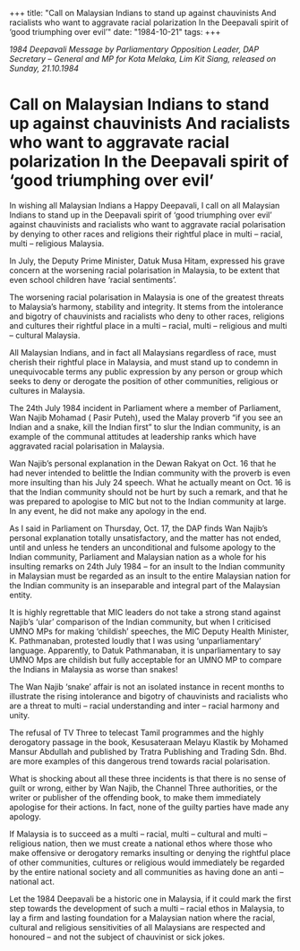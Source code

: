 +++ 
title: "Call on Malaysian Indians to stand up against chauvinists And racialists who want to aggravate racial polarization In the Deepavali spirit of ‘good triumphing over evil’"
date: "1984-10-21"
tags:
+++

_1984 Deepavali Message by Parliamentary Opposition Leader, DAP Secretary – General and MP for Kota Melaka, Lim Kit Siang, released on Sunday, 21.10.1984_

# Call on Malaysian Indians to stand up against chauvinists And racialists who want to aggravate racial polarization In the Deepavali spirit of ‘good triumphing over evil’

In wishing all Malaysian Indians a Happy Deepavali, I call on all Malaysian Indians to stand up in the Deepavali spirit of ‘good triumphing over evil’ against chauvinists and racialists who want to aggravate racial polarisation by denying to other races and religions their rightful place in multi – racial, multi – religious Malaysia.</u>

In July, the Deputy Prime Minister, Datuk Musa Hitam, expressed his grave concern at the worsening racial polarisation in Malaysia, to be extent that even school children have ‘racial sentiments’.

The worsening racial polarisation in Malaysia is one of the greatest threats to Malaysia’s harmony, stability and integrity. It stems from the intolerance and bigotry of chauvinists and racialists who deny to other races, religions and cultures their rightful place in a multi – racial, multi – religious and multi – cultural Malaysia.

All Malaysian Indians, and in fact all Malaysians regardless of race, must cherish their rightful place in Malaysia, and must stand up to condemn in unequivocable terms any public expression by any person or group which seeks to deny or derogate the position of other communities, religious or cultures in Malaysia.

The 24th July 1984 incident in Parliament where a member of Parliament, Wan Najib Mohamad ( Pasir Puteh), used the Malay proverb “if you see an Indian and a snake, kill the Indian first” to slur the Indian community, is an example of the communal attitudes at leadership ranks which have aggravated racial polarisation in Malaysia.

Wan Najib’s personal explanation in the Dewan Rakyat on Oct. 16 that he had never intended to belittle the Indian community with the proverb is even more insulting than his July 24 speech. What he actually meant on Oct. 16 is that the Indian community should not be hurt by such a remark, and that he was prepared to apologise to MIC but not to the Indian community at large. In any event, he did not make any apology in the end.

As I said in Parliament on Thursday, Oct. 17, the DAP finds Wan Najib’s personal explanation totally unsatisfactory, and the matter has not ended, until and unless he tenders an unconditional and fulsome apology to the Indian community, Parliament and Malaysian nation as a whole for his insulting remarks on 24th July 1984 – for an insult to the Indian community in Malaysian must be regarded as an insult to the entire Malaysian nation for the Indian community is an inseparable and integral part of the Malaysian entity.

It is highly regrettable that MIC leaders do not take a strong stand against Najib’s ‘ular’ comparison of the Indian community, but when I criticised UMNO MPs for making ‘childish’ speeches, the MIC Deputy Health Minister, K. Pathmanaban, protested loudly that I was using ‘unparliamentary’ language. Apparently, to Datuk Pathmanaban, it is unparliamentary to say UMNO Mps are childish but fully acceptable for an UMNO MP to compare the Indians in Malaysia as worse than snakes!

The Wan Najib ‘snake’ affair is not an isolated instance in recent months to illustrate the rising intolerance and bigotry of chauvinists and racialists who are a threat to multi – racial understanding and inter – racial harmony and unity.

The refusal of TV Three to telecast Tamil programmes and the highly derogatory passage in the book, Kesusateraan Melayu Klastik by Mohamed Mansur Abdullah and published by Tratra Publishing and Trading Sdn. Bhd. are more examples of this dangerous trend towards racial polarisation.

What is shocking about all these three incidents is that there is no sense of guilt or wrong, either by Wan Najib, the Channel Three authorities, or the writer or publisher of the offending book, to make them immediately apologise for their actions. In fact, none of the guilty parties have made any apology.

If Malaysia is to succeed as a multi – racial, multi – cultural and multi – religious nation, then we must create a national ethos where those who make offensive or derogatory remarks insulting or denying the rightful place of other communities, cultures or religious would immediately be regarded by the entire national society and all communities as having done an anti – national act.

Let the 1984 Deepavali be a historic one in Malaysia, if it could mark the first step towards the development of such a multi – racial ethos in Malaysia, to lay a firm and lasting foundation for a Malaysian nation where the racial, cultural and religious sensitivities of all Malaysians are respected and honoured – and not the subject of chauvinist or sick jokes.
 

